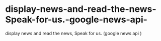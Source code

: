 # display-news-and-read-the-news-Speak-for-us.-google-news-api-
display news and read the news, Speak for us. (google news api )
